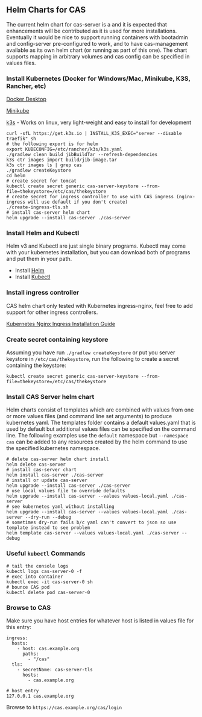 ## Helm Charts for CAS

The current helm chart for cas-server is a and it is expected that enhancements will be contributed
as it is used for more installations.  Eventually it would be nice to support running containers with bootadmin and 
config-server pre-configured to work, and to have cas-management available as its own helm chart 
(or running as part of this one). 
The chart supports mapping in arbitrary volumes and cas config can be specified in values files.  

### Install Kubernetes (Docker for Windows/Mac, Minikube, K3S, Rancher, etc)

[Docker Desktop](https://www.docker.com/products/docker-desktop)

[Minikube](https://minikube.sigs.k8s.io/docs/start/)

[k3s](https://k3s.io/) - Works on linux, very light-weight and easy to install for development
```shell script
curl -sfL https://get.k3s.io | INSTALL_K3S_EXEC="server --disable traefik" sh
# the following export is for helm
export KUBECONFIG=/etc/rancher/k3s/k3s.yaml
./gradlew clean build jibBuildTar --refresh-dependencies
k3s ctr images import build/jib-image.tar
k3s ctr images ls | grep cas
./gradlew createKeystore
cd helm 
# create secret for tomcat
kubectl create secret generic cas-server-keystore --from-file=thekeystore=/etc/cas/thekeystore
# create secret for ingress controller to use with CAS ingress (nginx-ingress will use default if you don't create)
./create-ingress-tls.sh
# install cas-server helm chart
helm upgrade --install cas-server ./cas-server
``` 

### Install Helm and Kubectl

Helm v3 and Kubectl are just single binary programs. Kubectl may come with your kubernetes 
installation, but you can download both of programs and put them in your path.
- Install [Helm](https://helm.sh/docs/intro/install/)
- Install [Kubectl](https://kubernetes.io/docs/tasks/tools/install-kubectl/)

### Install ingress controller

CAS helm chart only tested with Kubernetes ingress-nginx, feel free to add support for other ingress controllers.

[Kubernetes Nginx Ingress Installation Guide](https://kubernetes.github.io/ingress-nginx/deploy/)

### Create secret containing keystore

Assuming you have run `./gradlew createKeystore` or put you server keystore in `/etc/cas/thekeystore`,
run the following to create a secret containing the keystore: 
```
kubectl create secret generic cas-server-keystore --from-file=thekeystore=/etc/cas/thekeystore
```

### Install CAS Server helm chart

Helm charts consist of templates which are combined with values from one or more values files 
(and command line set arguments) to produce kubernetes yaml. The templates folder contains a default
values.yaml that is used by default but additional values files can be specified on the command line. 
The following examples use the `default` namespace but `--namespace cas` can be added to any resources
created by the helm command to use the specified kubernetes namespace. 
```
# delete cas-server helm chart install
helm delete cas-server
# install cas-server chart 
helm install cas-server ./cas-server
# install or update cas-server
helm upgrade --install cas-server ./cas-server
# use local values file to override defaults 
helm upgrade --install cas-server --values values-local.yaml ./cas-server
# see kubernetes yaml without installing  
helm upgrade --install cas-server --values values-local.yaml ./cas-server --dry-run --debug
# sometimes dry-run fails b/c yaml can't convert to json so use template instead to see problem
helm template cas-server --values values-local.yaml ./cas-server --debug
```

### Useful `kubectl` Commands
 
```
# tail the console logs
kubectl logs cas-server-0 -f
# exec into container
kubectl exec -it cas-server-0 sh
# bounce CAS pod
kubectl delete pod cas-server-0
```

### Browse to CAS

Make sure you have host entries for whatever host is listed in values file for this entry:
```
ingress:
  hosts:
    - host: cas.example.org
      paths: 
        - "/cas"
  tls: 
    - secretName: cas-server-tls
      hosts:
        - cas.example.org
```

```
# host entry
127.0.0.1 cas.example.org 
```
Browse to `https://cas.example.org/cas/login`
